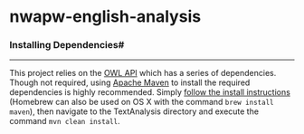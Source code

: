 # nwapw-english-analysis

### Installing Dependencies#
----

This project relies on the [OWL API](http://search.maven.org/#artifactdetails%7Cnet.sourceforge.owlapi%7Cowlapi-distribution%7C4.2.5%7Cbundle) which has a series of dependencies. Though not required, using [Apache Maven](https://maven.apache.org) to install the required dependencies is highly recommended. Simply [follow the install instructions](https://maven.apache.org/install.html) (Homebrew can also be used on OS X with the command `brew install maven`), then navigate to the TextAnalysis directory and execute the command `mvn clean install`.